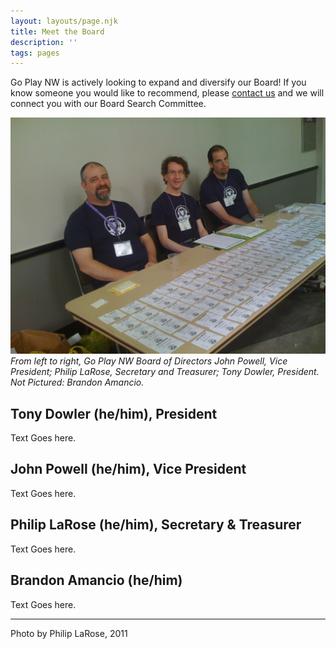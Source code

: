 ```yaml
---
layout: layouts/page.njk
title: Meet the Board
description: ''
tags: pages
---
```


Go Play NW is actively looking to expand and diversify our Board! If you know someone you would like to recommend, please [contact us](/contact-us) and we will connect you with our Board Search Committee.

![Image](/images/go-play-nw-2011-the-team-john-me-tony_5941400621_o.jpg)
_From left to right, Go Play NW Board of Directors John Powell, Vice President; Philip LaRose, Secretary and Treasurer; Tony Dowler, President.\
Not Pictured: Brandon Amancio._

## Tony Dowler (he/him), President

Text Goes here.

## John Powell (he/him), Vice President

Text Goes here.

## Philip LaRose (he/him), Secretary & Treasurer 

Text Goes here.

## Brandon Amancio (he/him)

Text Goes here.

---

Photo by Philip LaRose, 2011